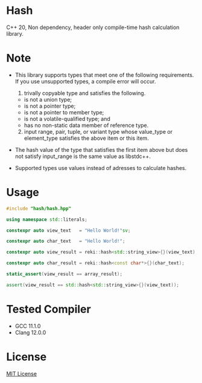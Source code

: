 # Hash

C++ 20, Non dependency, header only compile-time hash calculation library.

# Note

- This library supports types that meet one of the following requirements. If you use unsupported types, a compile error will occur.
  1. trivally copyable type and satisfies the following.
   - is not a union type;
   - is not a pointer type;
   - is not a pointer to member type;
   - is not a volatile-qualified type; and
   - has no non-static data member of reference type.
  2. input range, pair, tuple, or variant type whose value_type or element_type satisfies the above item or this item.

- The hash value of the type that satisfies the first item above but does not satisfy input_range is the same value as libstdc++.

- Supported types use values instead of adresses to calculate hashes.

# Usage

```cpp
#include "hash/hash.hpp"

using namespace std::literals;

constexpr auto view_text   = "Hello World!"sv;

constexpr auto char_text   = "Hello World!";

constexpr auto view_result = reki::hash<std::string_view>{}(view_text);

constexpr auto char_result = reki::hash<const char*>{}(char_text);

static_assert(view_result == array_result);

assert(view_result == std::hash<std::string_view>{}(view_text));
```

# Tested Compiler

- GCC   11.1.0
- Clang 12.0.0

# License

[MIT License](https://en.wikipedia.org/wiki/MIT_License)

